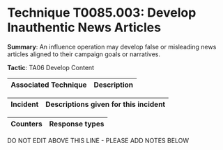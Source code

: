 # Technique T0085.003: Develop Inauthentic News Articles

**Summary**: An influence operation may develop false or misleading news articles aligned to their campaign goals or narratives.

**Tactic**: TA06 Develop Content


| Associated Technique | Description |
| --------- | ------------------------- |



| Incident | Descriptions given for this incident |
| -------- | -------------------- |



| Counters | Response types |
| -------- | -------------- |


DO NOT EDIT ABOVE THIS LINE - PLEASE ADD NOTES BELOW